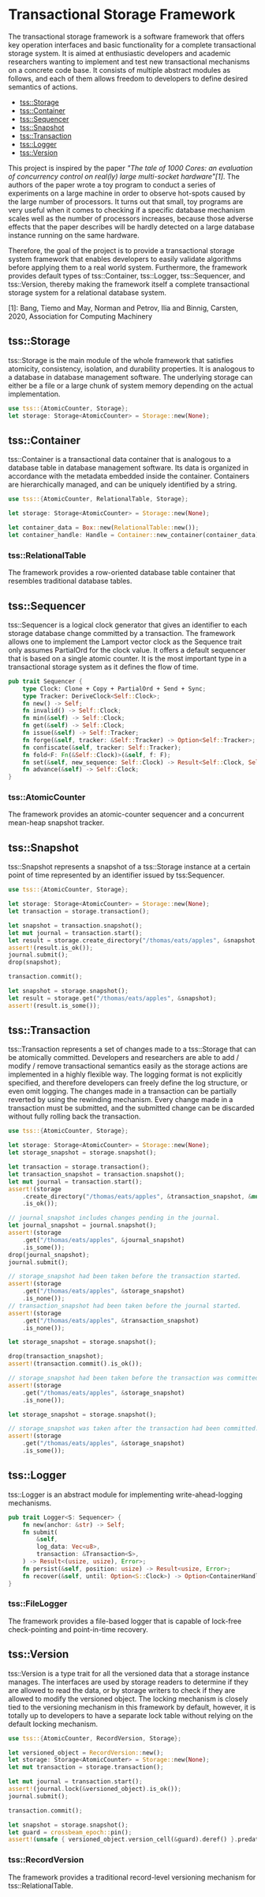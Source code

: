 <!--
SPDX-FileCopyrightText: 2021 Changgyoo Park <wvwwvwwv@me.com>

SPDX-License-Identifier: Apache-2.0
-->

# Transactional Storage Framework

The transactional storage framework is a software framework that offers key operation interfaces and basic functionality for a complete transactional storage system. It is aimed at enthusiastic developers and academic researchers wanting to implement and test new transactional mechanisms on a concrete code base. It consists of multiple abstract modules as follows, and each of them allows freedom to developers to define desired semantics of actions.

* [tss::Storage](#storage)
* [tss::Container](#container)
* [tss::Sequencer](#sequencer)
* [tss::Snapshot](#snapshot)
* [tss::Transaction](#transaction)
* [tss::Logger](#logger)
* [tss::Version](#version)

This project is inspired by the paper <cite>"The tale of 1000 Cores: an evaluation of concurrency control on real(ly) large multi-socket hardware"[1]</cite>. The authors of the paper wrote a toy program to conduct a series of experiments on a large machine in order to observe hot-spots caused by the large number of processors. It turns out that small, toy programs are very useful when it comes to checking if a specific database mechanism scales well as the number of processors increases, because those adverse effects that the paper describes will be hardly detected on a large database instance running on the same hardware.

Therefore, the goal of the project is to provide a transactional storage system framework that enables developers to easily validate algorithms before applying them to a real world system. Furthermore, the framework provides default types of tss::Container, tss::Logger, tss::Sequencer, and tss::Version, thereby making the framework itself a complete transactional storage system for a relational database system.

[1]: Bang, Tiemo and May, Norman and Petrov, Ilia and Binnig, Carsten, 2020, Association for Computing Machinery

## tss::Storage <a name="storage">

tss::Storage is the main module of the whole framework that satisfies atomicity, consistency, isolation, and durability properties. It is analogous to a database in database management software. The underlying storage can either be a file or a large chunk of system memory depending on the actual implementation.

```rust
use tss::{AtomicCounter, Storage};
let storage: Storage<AtomicCounter> = Storage::new(None);
```

## tss::Container <a name="container">

tss::Container is a transactional data container that is analogous to a database table in database management software. Its data is organized in accordance with the metadata embedded inside the container. Containers are hierarchically managed, and can be uniquely identified by a string.

```rust
use tss::{AtomicCounter, RelationalTable, Storage};

let storage: Storage<AtomicCounter> = Storage::new(None);

let container_data = Box::new(RelationalTable::new());
let container_handle: Handle = Container::new_container(container_data);
```

### tss::RelationalTable

The framework provides a row-oriented database table container that resembles traditional database tables.

## tss::Sequencer <a name="sequencer">

tss::Sequencer is a logical clock generator that gives an identifier to each storage database change committed by a transaction. The framework allows one to implement the Lamport vector clock as the Sequence trait only assumes PartialOrd for the clock value. It offers a default sequencer that is based on a single atomic counter. It is the most important type in a transactional storage system as it defines the flow of time.

```rust
pub trait Sequencer {
    type Clock: Clone + Copy + PartialOrd + Send + Sync;
    type Tracker: DeriveClock<Self::Clock>;
    fn new() -> Self;
    fn invalid() -> Self::Clock;
    fn min(&self) -> Self::Clock;
    fn get(&self) -> Self::Clock;
    fn issue(&self) -> Self::Tracker;
    fn forge(&self, tracker: &Self::Tracker) -> Option<Self::Tracker>;
    fn confiscate(&self, tracker: Self::Tracker);
    fn fold<F: Fn(&Self::Clock)>(&self, f: F);
    fn set(&self, new_sequence: Self::Clock) -> Result<Self::Clock, Self::Clock>;
    fn advance(&self) -> Self::Clock;
}
```

### tss::AtomicCounter

The framework provides an atomic-counter sequencer and a concurrent mean-heap snapshot tracker.

## tss::Snapshot <a name="snapshot">

tss::Snapshot represents a snapshot of a tss::Storage instance at a certain point of time represented by an identifier issued by tss:Sequencer.

```rust
use tss::{AtomicCounter, Storage};

let storage: Storage<AtomicCounter> = Storage::new(None);
let transaction = storage.transaction();

let snapshot = transaction.snapshot();
let mut journal = transaction.start();
let result = storage.create_directory("/thomas/eats/apples", &snapshot, &mut journal);
assert!(result.is_ok());
journal.submit();
drop(snapshot);

transaction.commit();

let snapshot = storage.snapshot();
let result = storage.get("/thomas/eats/apples", &snapshot);
assert!(result.is_some());
```

## tss::Transaction <a name="transaction">

tss::Transaction represents a set of changes made to a tss::Storage that can be atomically committed. Developers and researchers are able to add / modify / remove transactional semantics easily as the storage actions are implemented in a highly flexible way. The logging format is not explicitly specified, and therefore developers can freely define the log structure, or even omit logging. The changes made in a transaction can be partially reverted by using the rewinding mechanism. Every change made in a transaction must be submitted, and the submitted change can be discarded without fully rolling back the transaction.

```rust
use tss::{AtomicCounter, Storage};

let storage: Storage<AtomicCounter> = Storage::new(None);
let storage_snapshot = storage.snapshot();

let transaction = storage.transaction();
let transaction_snapshot = transaction.snapshot();
let mut journal = transaction.start();
assert!(storage
    .create_directory("/thomas/eats/apples", &transaction_snapshot, &mut journal)
    .is_ok());

// journal_snapshot includes changes pending in the journal.
let journal_snapshot = journal.snapshot();
assert!(storage
    .get("/thomas/eats/apples", &journal_snapshot)
    .is_some());
drop(journal_snapshot);
journal.submit();

// storage_snapshot had been taken before the transaction started.
assert!(storage
    .get("/thomas/eats/apples", &storage_snapshot)
    .is_none());
// transaction_snapshot had been taken before the journal started.
assert!(storage
    .get("/thomas/eats/apples", &transaction_snapshot)
    .is_none());

let storage_snapshot = storage.snapshot();

drop(transaction_snapshot);
assert!(transaction.commit().is_ok());

// storage_snapshot had been taken before the transaction was committed.
assert!(storage
    .get("/thomas/eats/apples", &storage_snapshot)
    .is_none());

let storage_snapshot = storage.snapshot();

// storage_snapshot was taken after the transaction had been committed.
assert!(storage
    .get("/thomas/eats/apples", &storage_snapshot)
    .is_some());
```

## tss::Logger <a name="logger">
tss::Logger is an abstract module for implementing write-ahead-logging mechanisms.

```rust
pub trait Logger<S: Sequencer> {
    fn new(anchor: &str) -> Self;
    fn submit(
        &self,
        log_data: Vec<u8>,
        transaction: &Transaction<S>,
    ) -> Result<(usize, usize), Error>;
    fn persist(&self, position: usize) -> Result<usize, Error>;
    fn recover(&self, until: Option<S::Clock>) -> Option<ContainerHandle<S>>;
}
```

### tss::FileLogger

The framework provides a file-based logger that is capable of lock-free check-pointing and point-in-time recovery.

## tss::Version <a name="version">
tss::Version is a type trait for all the versioned data that a storage instance manages. The interfaces are used by storage readers to determine if they are allowed to read the data, or by storage writers to check if they are allowed to modify the versioned object. The locking mechanism is closely tied to the versioning mechanism in this framework by default, however, it is totally up to developers to have a separate lock table without relying on the default locking mechanism.

```rust
use tss::{AtomicCounter, RecordVersion, Storage};

let versioned_object = RecordVersion::new();
let storage: Storage<AtomicCounter> = Storage::new(None);
let mut transaction = storage.transaction();

let mut journal = transaction.start();
assert!(journal.lock(&versioned_object).is_ok());
journal.submit();

transaction.commit();

let snapshot = storage.snapshot();
let guard = crossbeam_epoch::pin();
assert!(unsafe { versioned_object.version_cell(&guard).deref() }.predate(&snapshot));
```

### tss::RecordVersion

The framework provides a traditional record-level versioning mechanism for tss::RelationalTable.
